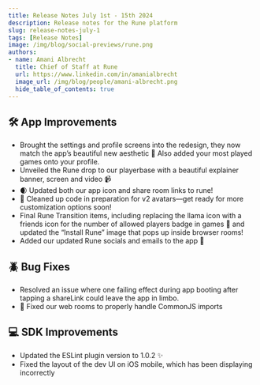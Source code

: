 ```yaml
---
title: Release Notes July 1st - 15th 2024
description: Release notes for the Rune platform 
slug: release-notes-july-1
tags: [Release Notes]
image: /img/blog/social-previews/rune.png
authors:
- name: Amani Albrecht
  title: Chief of Staff at Rune  
  url: https://www.linkedin.com/in/amanialbrecht
  image_url: /img/blog/people/amani-albrecht.png
  hide_table_of_contents: true
---
```


<head>
  <title>New Updates! July 1st - 15th 2024</title>
  <meta property="og:title" content="New Updates! July 1st - 15th 2024"/>
</head>

## 🛠️ App Improvements

* Brought the settings and profile screens into the redesign, they now match the app’s beautiful new aesthetic 🎨 Also added your most played games onto your profile.
* Unveiled the Rune drop to our playerbase with a beautiful explainer banner, screen and video 📹
* 🌒 Updated both our app icon and share room links to rune!
* 🧹 Cleaned up code in preparation for v2 avatars—get ready for more customization options soon!
* Final Rune Transition items, including replacing the llama icon with a friends icon for the number of allowed players badge in games 👥 and updated the “Install Rune” image that pops up inside browser rooms!
* Added our updated Rune socials and emails to the app 🔗

## 🪲 Bug Fixes
* Resolved an issue where one failing effect during app booting after tapping a shareLink could leave the app in limbo.
* 🔧 Fixed our web rooms to properly handle CommonJS imports

## 💻 SDK Improvements
* Updated the ESLint plugin version to 1.0.2 ✨
* Fixed the layout of the dev UI on iOS mobile, which has been displaying incorrectly